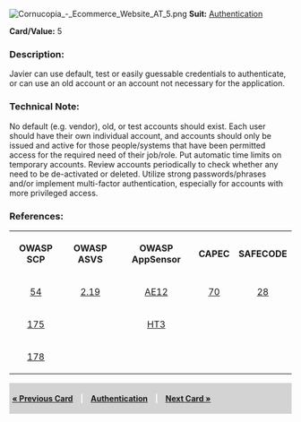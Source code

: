 ![Cornucopia_-_Ecommerce_Website_AT_5.png](Cornucopia_-_Ecommerce_Website_AT_5.png
"Cornucopia_-_Ecommerce_Website_AT_5.png") **Suit:**
[Authentication](Cornucopia_-_Ecommerce_Website_-_AT "wikilink")

**Card/Value:** 5

### Description:

Javier can use default, test or easily guessable credentials to
authenticate, or can use an old account or an account not necessary for
the application.

### Technical Note:

No default (e.g. vendor), old, or test accounts should exist. Each user
should have their own individual account, and accounts should only be
issued and active for those people/systems that have been permitted
access for the required need of their job/role. Put automatic time
limits on temporary accounts. Review accounts periodically to check
whether any need to be de-activated or deleted. Utilize strong
passwords/phrases and/or implement multi-factor authentication,
especially for accounts with more privileged access.

### References:

<table class="wikitable" style="text-align:center;">

<tr>

<th>

OWASP SCP

</th>

<th>

OWASP ASVS

</th>

<th>

OWASP AppSensor

</th>

<th>

CAPEC

</th>

<th>

SAFECODE

</th>

</tr>

<tr>

<td>

[54](OWASP_Secure_Coding_Practices_Checklist#54 "wikilink")

</td>

<td>

[2.19](OWASP_Application_Security_Verification_Standard#2.19 "wikilink")

</td>

<td>

[AE12](AppSensor_DetectionPoints#AE12 "wikilink")

</td>

<td>

[70](https://capec.mitre.org/data/definitions/70.html)

</td>

<td>

[28](SAFECode_Practical_Security_Stories#28 "wikilink")

</td>

</tr>

<tr>

<td>

[175](OWASP_Secure_Coding_Practices_Checklist#175 "wikilink")

</td>

<td>

</td>

<td>

[HT3](AppSensor_DetectionPoints#HT3 "wikilink")

</td>

<td>

</td>

<td>

</td>

</tr>

<tr>

<td>

[178](OWASP_Secure_Coding_Practices_Checklist#178 "wikilink")

</td>

<td>

</td>

<td>

</td>

<td>

</td>

<td>

</td>

</tr>

</table>

<div style="padding:5px;background:LightGray;color:White;font-weight:bold;">

[« Previous Card](Cornucopia_-_Ecommerce_Website_-_AT_4 "wikilink")
<span style="padding-left:10px;padding-right:10px;"> |</span>
[Authentication](Cornucopia_-_Ecommerce_Website_-_AT "wikilink")
<span style="padding-left:10px;padding-right:10px;"> |</span> [Next Card
»](Cornucopia_-_Ecommerce_Website_-_AT_6 "wikilink")

</div>